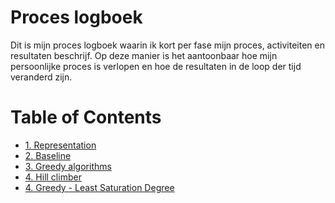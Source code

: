 # Proces logboek

Dit is mijn proces logboek waarin ik kort per fase mijn proces, activiteiten en
resultaten beschrijf. Op deze manier is het aantoonbaar hoe mijn persoonlijke
proces is verlopen en hoe de resultaten in de loop der tijd veranderd zijn.

# Table of Contents
- [1. Representation](./1-representation/README.md)
- [2. Baseline](./2-baseline/README.md)
- [3. Greedy algorithms](./3-greedy-algorithm/README.md)
- [4. Hill climber](./4-hillclimber/README.md)
- [4. Greedy - Least Saturation Degree](./5-greedy-lsd/README.md)
